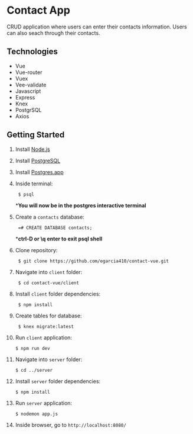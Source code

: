 # Contact App

CRUD application where users can enter their contacts information. Users can also seach through their contacts.

## Technologies

* Vue
* Vue-router
* Vuex
* Vee-validate
* Javascript
* Express
* Knex
* PostgrSQL
* Axios

## Getting Started

1. Install [Node.js](https://nodejs.org/en/download/)
2. Install [PostgreSQL](https://www.postgresql.org/download/)
3. Install [Postgres.app](https://postgresapp.com/)
4. Inside terminal:

        $ psql

    ***You will now be in the postgres interactive terminal**

5. Create a `contacts` database:

        =# CREATE DATABASE contacts;

    ***ctrl-D or \q enter to exit psql shell**

6. Clone repository:

        $ git clone https://github.com/egarcia410/contact-vue.git

7. Navigate into `client` folder:

        $ cd contact-vue/client

8. Install `client` folder dependencies:

        $ npm install

9. Create tables for database:

        $ knex migrate:latest

10. Run `client` application:

        $ npm run dev

11. Navigate into `server` folder:

        $ cd ../server

12. Install `server` folder dependencies:

        $ npm install

13. Run `server` application:

        $ nodemon app.js
        
14. Inside browser, go to `http://localhost:8080/`


        